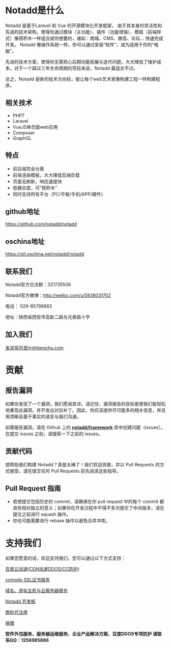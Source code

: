 # Notadd是什么

Notadd 是基于Laravel 和 Vue 的开源模块化开发框架， 由于其本身的灵活性和先进的技术架构，使得你通过模块（主功能）、插件（功能增强）、模板（前端样式）像搭积木一样组合成你想要的，诸如：商城、CMS、微信、论坛...  快速完成开发。
Notadd 像操作系统一样，你可以通过安装“软件”，成为适用于你的“电脑”。

先进的技术方案，使得你无需担心后期功能拓展与迭代问题，大大降低了维护成本。对于一个超过三年生命周期的项目来说，Notadd 最适合不过。

总之，Notadd 是新的技术方向标，能让每个web艺术家像构建工程一样构建程序。

## 相关技术

- PHP7
- Laravel
- VueJS单页面web应用
- Composer
- GraphQL

## 特点

- 前后端完全分离
- 前端渲染模板，大大降低后端负载
- 页面无刷新，响应速度快
- 低耦合度，可“搭积木”
- 同时支持所有平台（PC/平板/手机/APP/硬件）


## github地址

https://github.com/notadd/notadd

## oschina地址

https://git.oschina.net/notadd/notadd

## 联系我们

Notadd官方交流群：321735506      

Notadd官方微博：http://weibo.com/u/5938031702  

电话： 029-85798883

地址：陕西省西安市高新二路与光泰路十字   

## 加入我们

发送简历至hr@ibenchu.com


# 贡献

## 报告漏洞

如果你发现了一个漏洞，我们愿闻其详。请记住，漏洞报告的目标是使我们能轻松地重现此漏洞，并开发出对应补丁。因此，你应该提供尽可能多的相关信息，并且用清晰且基于事实的语言与我们沟通。

如需报告漏洞，请在 Github 上的 **[notadd/framework](https://github.com/notadd/framework)** 库中创建问题（issues）。在提交 issues 之前，请搜索一下之前的 issues。

## 贡献代码

想帮助我们构建 Notadd？真是太棒了！我们欢迎贡献，并以 Pull Requests 的方式接受。请在提交任何 Pull Requests 前先阅读这些指导。

## Pull Request 指南

* 若想提交包括历史的 commit，请确保在你 pull request 中的每个 commit 都具有相对独立的意义；如果你在开发过程中不得不多次提交了中间版本，请在提交之前进行 squash 操作。
* 你也可能需要进行 rebase 操作以避免合并冲突。

# 支持我们

如果您愿意的话，欢迎支持我们，您可以通过以下方式支持：

[百度云加速(CDN加速DDOS/CC防护)](https://item.taobao.com/item.htm?id=531570249578)

[comodo SSL证书服务](https://item.taobao.com/item.htm?id=545850275264)

[域名、虚拟主机与云服务器服务](http://www.90data.com)

[Notadd 开发板](https://item.taobao.com/item.htm?id=545798837768)

[商标代注册](https://item.taobao.com/item.htm?id=536696169091)

[捐赠](https://git.oschina.net/notadd/notadd?donate=true)


**软件外包服务、服务器运维服务、企业产品解决方案、百度DDOS专项防护 请联系QQ：1256985886**
